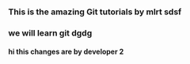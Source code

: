 ### This is the  amazing Git tutorials by mlrt sdsf
### we will learn git dgdg


#### hi this changes are by developer 2